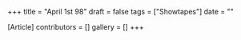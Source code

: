 +++
title = "April 1st 98"
draft = false
tags = ["Showtapes"]
date = ""

[Article]
contributors = []
gallery = []
+++